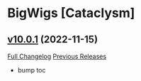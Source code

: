 # BigWigs [Cataclysm]

## [v10.0.1](https://github.com/BigWigsMods/BigWigs_Cataclysm/tree/v10.0.1) (2022-11-15)
[Full Changelog](https://github.com/BigWigsMods/BigWigs_Cataclysm/compare/v10.0.0...v10.0.1) [Previous Releases](https://github.com/BigWigsMods/BigWigs_Cataclysm/releases)

- bump toc  
